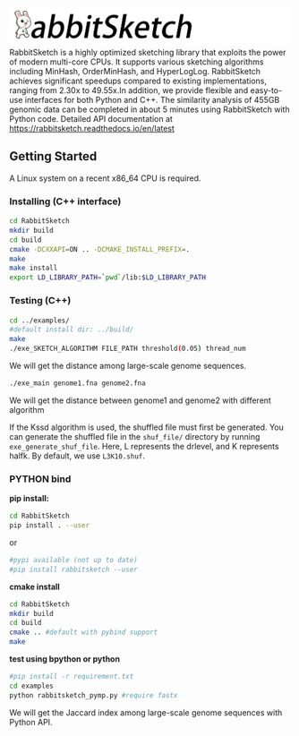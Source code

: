 ![RabbitSketch](sketch.png)
RabbitSketch is a highly optimized sketching library that exploits the power of modern multi-core CPUs. It supports various sketching algorithms including MinHash, OrderMinHash, and HyperLogLog. RabbitSketch achieves significant speedups compared to existing implementations, ranging from 2.30x to 49.55x.In addition, we provide flexible and easy-to-use interfaces for both Python and C++. The similarity analysis of 455GB genomic data can be completed in about 5 minutes using RabbitSketch with Python code.
Detailed API documentation at https://rabbitsketch.readthedocs.io/en/latest
## Getting Started
A Linux system on a recent x86_64 CPU is required.

### Installing (C++ interface) 


```bash
cd RabbitSketch
mkdir build
cd build
cmake -DCXXAPI=ON .. -DCMAKE_INSTALL_PREFIX=.
make
make install
export LD_LIBRARY_PATH=`pwd`/lib:$LD_LIBRARY_PATH
```


### Testing (C++)

```bash
cd ../examples/
#default install dir: ../build/
make 
./exe_SKETCH_ALGORITHM FILE_PATH threshold(0.05) thread_num 
```
We will get the distance among large-scale genome sequences.

```bash
./exe_main genome1.fna genome2.fna
```
We will get the distance between genome1 and genome2 with different algorithm

If the Kssd algorithm is used, the shuffled file must first be generated. You can generate the shuffled file in the `shuf_file/` directory by running `exe_generate_shuf_file`. Here, L represents the drlevel, and K represents halfk. By default, we use `L3K10.shuf`.

### PYTHON bind
**pip install:**
```bash
cd RabbitSketch
pip install . --user
```
or
```bash
#pypi available (not up to date)
#pip install rabbitsketch --user
```
**cmake install**
```bash
cd RabbitSketch
mkdir build
cd build
cmake .. #default with pybind support
make
```
**test using bpython or python**

```bash
#pip install -r requirement.txt 
cd examples
python rabbitsketch_pymp.py #require fastx
```
We will get the Jaccard index among large-scale genome sequences with Python API. 
